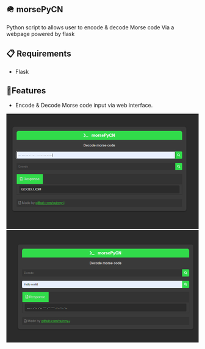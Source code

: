 ## 🪖 morsePyCN
Python script to allows user to encode & decode Morse code
Via a webpage powered by flask 

## 📋 Requirements
- Flask

## 📗Features
- Encode & Decode Morse code input via web interface.

![PICTURE](https://raw.githubusercontent.com/Quinny-J/morsePyCN/main/decode.png)
![PICTURE](https://raw.githubusercontent.com/Quinny-J/morsePyCN/main/encode.png)
